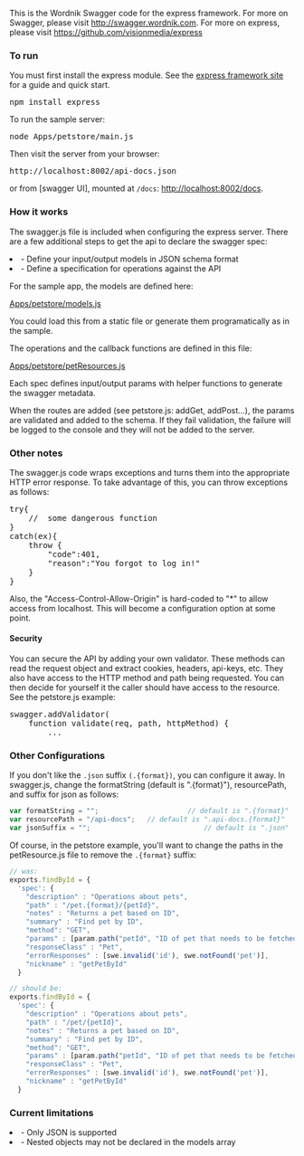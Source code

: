 This is the Wordnik Swagger code for the express framework.  For more on Swagger, please visit http://swagger.wordnik.com.  For more on express, please visit https://github.com/visionmedia/express

### To run

You must first install the express module.  See the [express framework site](http://expressjs.com/guide.html) for a guide and quick start.

<pre>
npm install express
</pre>

To run the sample server:
<pre>
node Apps/petstore/main.js
</pre>

Then visit the server from your browser:

<pre>
http://localhost:8002/api-docs.json
</pre>

or from [swagger UI], mounted at `/docs`: [http://localhost:8002/docs](http://localhost:8002/docs).

### How it works
The swagger.js file is included when configuring the express server.  There
are a few additional steps to get the api to declare the swagger spec:

<li> - Define your input/output models in JSON schema format

<li> - Define a specification for operations against the API

For the sample app, the models are defined here:

[Apps/petstore/models.js](https://github.com/wordnik/swagger-node-express/blob/master/Apps/petstore/models.js)

You could load this from a static file or generate them programatically as in the
sample.

The operations and the callback functions are defined in this file:

[Apps/petstore/petResources.js](https://github.com/wordnik/swagger-node-express/blob/master/Apps/petstore/petResources.js)

Each spec defines input/output params with helper functions to generate the swagger
metadata.

When the routes are added (see petstore.js: addGet, addPost...), the params
are validated and added to the schema.  If they fail validation, the failure
will be logged to the console and they will not be added to the server.

### Other notes
The swagger.js code wraps exceptions and turns them into the appropriate HTTP
error response.  To take advantage of this, you can throw exceptions as follows:

<pre>
try{
	//	some dangerous function
}
catch(ex){
	throw {
		"code":401,
		"reason":"You forgot to log in!"
	}
}
</pre>

Also, the "Access-Control-Allow-Origin" is hard-coded to "*" to allow access from
localhost.  This will become a configuration option at some point.

#### Security
You can secure the API by adding your own validator.  These methods can read the
request object and extract cookies, headers, api-keys, etc.  They also have
access to the HTTP method and path being requested.  You can then decide for
yourself it the caller should have access to the resource.  See the petstore.js
example:

<pre>
swagger.addValidator(
	function validate(req, path, httpMethod) {
		...
</pre>

### Other Configurations
If you don't like the `.json` suffix `(.{format})`, you can configure it away.  In swagger.js,
change the formatString (default is ".{format}"), resourcePath, and suffix for json as follows:

```js
var formatString = "";						// default is ".{format}"
var resourcePath = "/api-docs";   // default is ".api-docs.{format}"
var jsonSuffix = ""; 							// default is ".json"
```

Of course, in the petstore example, you'll want to change the paths in the petResource.js file to
remove the `.{format}` suffix:

```js
// was:
exports.findById = {
  'spec': {
    "description" : "Operations about pets",
    "path" : "/pet.{format}/{petId}",
    "notes" : "Returns a pet based on ID",
    "summary" : "Find pet by ID",
    "method": "GET",
    "params" : [param.path("petId", "ID of pet that needs to be fetched", "string")],
    "responseClass" : "Pet",
    "errorResponses" : [swe.invalid('id'), swe.notFound('pet')],
    "nickname" : "getPetById"
  }

// should be:
exports.findById = {
  'spec': {
    "description" : "Operations about pets",
    "path" : "/pet/{petId}",
    "notes" : "Returns a pet based on ID",
    "summary" : "Find pet by ID",
    "method": "GET",
    "params" : [param.path("petId", "ID of pet that needs to be fetched", "string")],
    "responseClass" : "Pet",
    "errorResponses" : [swe.invalid('id'), swe.notFound('pet')],
    "nickname" : "getPetById"
  }
```

### Current limitations

<li> - Only JSON is supported </li>

<li> - Nested objects may not be declared in the models array </li>